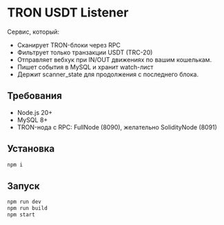 # TRON USDT Listener

Сервис, который:
- Сканирует TRON-блоки через RPC
- Фильтрует только транзакции USDT (TRC-20)
- Отправляет вебхук при IN/OUT движениях по вашим кошелькам.
- Пишет события в MySQL и хранит watch-лист
- Держит scanner_state для продолжения с последнего блока.

## Требования

- Node.js 20+
- MySQL 8+
- TRON-нода с RPC: FullNode (8090), желательно SolidityNode (8091)

## Установка

```bash
npm i
```
## Запуск

```bash
npm run dev
npm run build
npm start
```
